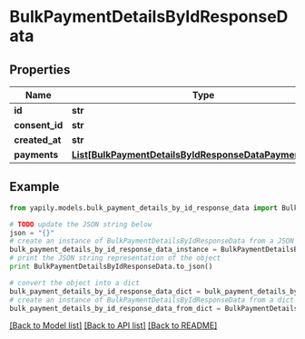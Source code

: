 # BulkPaymentDetailsByIdResponseData


## Properties
Name | Type | Description | Notes
------------ | ------------- | ------------- | -------------
**id** | **str** |  | [optional] 
**consent_id** | **str** |  | [optional] 
**created_at** | **str** |  | [optional] 
**payments** | [**List[BulkPaymentDetailsByIdResponseDataPaymentsInner]**](BulkPaymentDetailsByIdResponseDataPaymentsInner.md) |  | [optional] 

## Example

```python
from yapily.models.bulk_payment_details_by_id_response_data import BulkPaymentDetailsByIdResponseData

# TODO update the JSON string below
json = "{}"
# create an instance of BulkPaymentDetailsByIdResponseData from a JSON string
bulk_payment_details_by_id_response_data_instance = BulkPaymentDetailsByIdResponseData.from_json(json)
# print the JSON string representation of the object
print BulkPaymentDetailsByIdResponseData.to_json()

# convert the object into a dict
bulk_payment_details_by_id_response_data_dict = bulk_payment_details_by_id_response_data_instance.to_dict()
# create an instance of BulkPaymentDetailsByIdResponseData from a dict
bulk_payment_details_by_id_response_data_from_dict = BulkPaymentDetailsByIdResponseData.from_dict(bulk_payment_details_by_id_response_data_dict)
```
[[Back to Model list]](../README.md#documentation-for-models) [[Back to API list]](../README.md#documentation-for-api-endpoints) [[Back to README]](../README.md)


